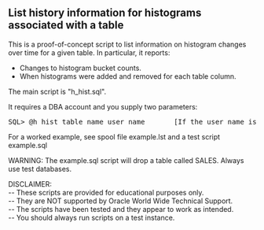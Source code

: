 <h2>List history information for histograms associated with a table</h2>

This is a proof-of-concept script to list information on histogram changes over time for a given table. In particular, it reports: 

-  Changes to histogram bucket counts.
-  When histograms were added and removed for each table column.

The main script is "h_hist.sql". 

It requires a DBA account and you supply two parameters:

<pre>
SQL> @h_hist table_name user_name       [If the user_name is 'USER', the current username will be assumed]
</pre>

For a worked example, see spool file example.lst and a test script example.sql

WARNING: The example.sql script will drop a table called SALES. Always use test databases.

DISCLAIMER:
   <br/>-- These scripts are provided for educational purposes only.
   <br/>-- They are NOT supported by Oracle World Wide Technical Support.
   <br/>-- The scripts have been tested and they appear to work as intended.
   <br/>-- You should always run scripts on a test instance.

